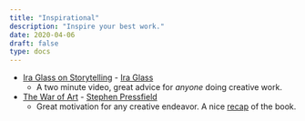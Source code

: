 ```yaml
---
title: "Inspirational"
description: "Inspire your best work."
date: 2020-04-06
draft: false
type: docs
---
```


* [Ira Glass on Storytelling](https://vimeo.com/24715531) - [Ira Glass](https://en.wikipedia.org/wiki/Ira_Glass)
  * A two minute video, great advice for *anyone* doing creative work.
* [The War of Art](https://www.amazon.com/War-Art-Through-Creative-Battles/dp/1936891026) - [Stephen Pressfield](https://stevenpressfield.com/)
  * Great motivation for any creative endeavor. A nice [recap](https://www.samuelthomasdavies.com/book-summaries/business/the-war-of-art/) of the book.